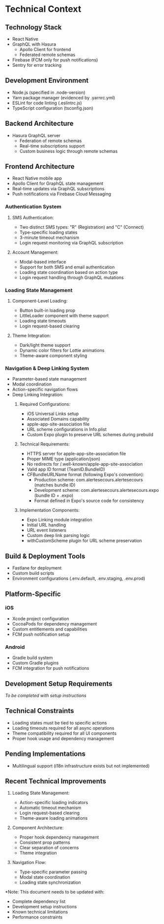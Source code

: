 # Technical Context

## Technology Stack
- React Native
- GraphQL with Hasura
  - Apollo Client for frontend
  - Federated remote schemas
- Firebase (FCM only for push notifications)
- Sentry for error tracking

## Development Environment
- Node.js (specified in .node-version)
- Yarn package manager (evidenced by .yarnrc.yml)
- ESLint for code linting (.eslintrc.js)
- TypeScript configuration (tsconfig.json)

## Backend Architecture
- Hasura GraphQL server
  - Federation of remote schemas
  - Real-time subscriptions support
  - Custom business logic through remote schemas

## Frontend Architecture
- React Native mobile app
- Apollo Client for GraphQL state management
- Real-time updates via GraphQL subscriptions
- Push notifications via Firebase Cloud Messaging

### Authentication System
1. SMS Authentication:
   - Two distinct SMS types: "R" (Registration) and "C" (Connect)
   - Type-specific loading states
   - 3-minute timeout mechanism
   - Login request monitoring via GraphQL subscription

2. Account Management:
   - Modal-based interface
   - Support for both SMS and email authentication
   - Loading state coordination based on action type
   - Login request handling through GraphQL mutations

### Loading State Management
1. Component-Level Loading:
   - Button built-in loading prop
   - LittleLoader component with theme support
   - Loading state timeouts
   - Login request-based clearing

2. Theme Integration:
   - Dark/light theme support
   - Dynamic color filters for Lottie animations
   - Theme-aware component styling

### Navigation & Deep Linking System
- Parameter-based state management
- Modal coordination
- Action-specific navigation flows
- Deep Linking Integration:
  1. Required Configurations:
     - iOS Universal Links setup
     - Associated Domains capability
     - apple-app-site-association file
     - URL scheme configurations in Info.plist
     - Custom Expo plugin to preserve URL schemes during prebuild
  
  2. Technical Requirements:
     - HTTPS server for apple-app-site-association file
     - Proper MIME type (application/json)
     - No redirects for /.well-known/apple-app-site-association
     - Valid app ID format (TeamID.BundleID)
     - CFBundleURLName format (following Expo's convention):
       * Production scheme: com.alertesecours.alertesecours (matches bundle ID)
       * Development scheme: com.alertesecours.alertesecours.expo (bundle ID + .expo)
       * Format defined in Expo's source code for consistency
  
  3. Implementation Components:
     - Expo Linking module integration
     - Initial URL handling
     - URL event listeners
     - Custom deep link parsing logic
     - withCustomScheme plugin for URL scheme preservation

## Build & Deployment Tools
- Fastlane for deployment
- Custom build scripts
- Environment configurations (.env.default, .env.staging, .env.prod)

## Platform-Specific
### iOS
- Xcode project configuration
- CocoaPods for dependency management
- Custom entitlements and capabilities
- FCM push notification setup

### Android
- Gradle build system
- Custom Gradle plugins
- FCM integration for push notifications

## Development Setup Requirements
*To be completed with setup instructions*

## Technical Constraints
- Loading states must be tied to specific actions
- Loading timeouts required for all async operations
- Theme compatibility required for all UI components
- Proper hook usage and dependency management

## Pending Implementations
- Multilingual support (i18n infrastructure exists but not implemented)

## Recent Technical Improvements
1. Loading State Management:
   - Action-specific loading indicators
   - Automatic timeout mechanism
   - Login request-based clearing
   - Theme-aware loading animations

2. Component Architecture:
   - Proper hook dependency management
   - Consistent prop patterns
   - Clear separation of concerns
   - Theme integration

3. Navigation Flow:
   - Type-specific parameter passing
   - Modal state coordination
   - Loading state synchronization

*Note: This document needs to be updated with:
- Complete dependency list
- Development setup instructions
- Known technical limitations
- Performance constraints
